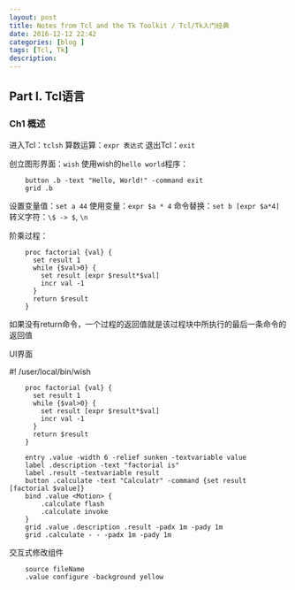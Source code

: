```yaml
---
layout: post
title: Notes from Tcl and the Tk Toolkit / Tcl/Tk入门经典
date: 2016-12-12 22:42
categories: [blog ]
tags: [Tcl, Tk]
description:
---
```



## Part I. Tcl语言

### Ch1 概述

进入Tcl：`tclsh`
算数运算：`expr 表达式`
退出Tcl：`exit`

创立图形界面：`wish`
使用wish的`hello world`程序：

		button .b -text "Hello, World!" -command exit
		grid .b

设置变量值：`set a 44`
使用变量：`expr $a * 4`
命令替换：`set b [expr $a*4]`
转义字符：`\$ -> $`, `\n`

阶乘过程：

		proc factorial {val} {
		  set result 1
		  while {$val>0} {
		    set result [expr $result*$val]
		    incr val -1
		  }
		  return $result
		}

如果没有return命令，一个过程的返回值就是该过程块中所执行的最后一条命令的返回值

UI界面

#! /user/local/bin/wish

		proc factorial {val} {
		  set result 1
		  while {$val>0} {
		    set result [expr $result*$val]
		    incr val -1
		  }
		  return $result
		}

		entry .value -width 6 -relief sunken -textvariable value
		label .description -text "factorial is"
		label .result -textvariable result
		button .calculate -text "Calculatr" -command {set result [factorial $value]}
		bind .value <Motion> {
		    .calculate flash
		    .calculate invoke
		}
		grid .value .description .result -padx 1m -pady 1m
		grid .calculate - - -padx 1m -pady 1m

交互式修改组件

		source fileName
		.value configure -background yellow
